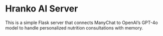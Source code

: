 # Hranko AI Server

This is a simple Flask server that connects ManyChat to OpenAI’s GPT-4o model to handle personalized nutrition consultations with memory.

